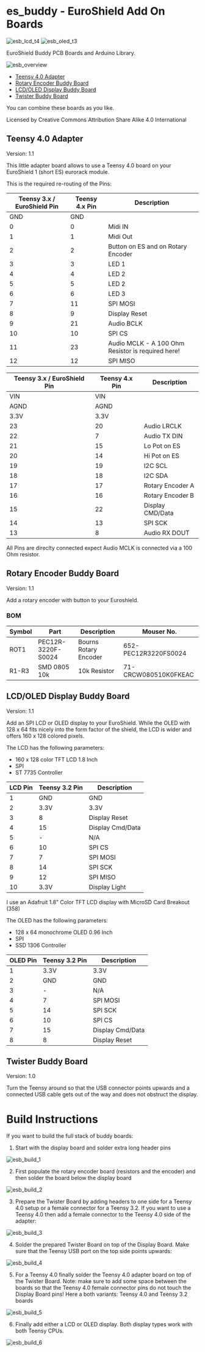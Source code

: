 # es_buddy - EuroShield Add On Boards

![esb_lcd_t4](images/esb_lcd_t4.jpg?raw=true "Teensy 4.0 with LCD") ![esb_oled_t3](images/esb_oled_t3.jpg?raw=true "Teensy 3.2 with OLED")

EuroShield Buddy PCB Boards and Arduino Library.

![esb_overview](images/esb_overview.jpg "The ES Buddy Board Gallery")

  - [Teensy 4.0 Adapter](#teensy-40-adapter)
  - [Rotary Encoder Buddy Board](#rotary-encoder-buddy-board)
  - [LCD/OLED Display Buddy Board](#lcdoled-display-buddy-board)
  - [Twister Buddy Board](#twister-buddy-board)

You can combine these boards as you like.

Licensed by Creative Commons Attribution Share Alike 4.0 International

## Teensy 4.0 Adapter

Version: 1.1

This little adapter board allows to use a Teensy 4.0 board on your EuroShield 1 (short ES) eurorack module.

This is the required re-routing of the Pins:

| Teensy 3.x / EuroShield Pin | Teensy 4.x Pin | Description |
|-----------------------------|----------------|-------------|
| GND | GND | |
| 0 | 0 | Midi IN |
| 1 | 1 | Midi Out |
| 2 | 2 | Button on ES and on Rotary Encoder |
| 3 | 3 | LED 1 |
| 4 | 4 | LED 2 |
| 5 | 5 | LED 2 |
| 6 | 6 | LED 3 |
| 7 | 11 | SPI MOSI |
| 8 | 9 | Display Reset |
| 9 | 21 | Audio BCLK |
| 10 | 10 | SPI CS |
| 11 | 23 | Audio MCLK - A 100 Ohm Resistor is required here! |
| 12 | 12 | SPI MISO |

| Teensy 3.x / EuroShield Pin | Teensy 4.x Pin | Description |
|-----------------------------|----------------|-------------|
| VIN | VIN | |
| AGND | AGND | |
| 3.3V | 3.3V | |
| 23 | 20 | Audio LRCLK |
| 22 | 7 | Audio TX DIN |
| 21 | 15 | Lo Pot on ES |
| 20 | 14 | Hi Pot on ES |
| 19 | 19 | I2C SCL |
| 18 | 18 | I2C SDA |
| 17 | 17 | Rotary Encoder A |
| 16 | 16 | Rotary Encoder B |
| 15 | 22 | Display CMD/Data |
| 14 | 13 | SPI SCK |
| 13 | 8 | Audio RX DOUT |

All Pins are direclty connected expect Audio MCLK is connected via
a 100 Ohm resistor.

## Rotary Encoder Buddy Board

Version: 1.1

Add a rotary encoder with button to your Euroshield.

### BOM

| Symbol | Part | Description | Mouser No. |
|--------|------|-------------|------------|
| ROT1 | PEC12R-3220F-S0024 | Bourns Rotary Encoder | 652-PEC12R3220FS0024 |
| R1-R3 | SMD 0805 10k | 10k Resistor | 71-CRCW080510K0FKEAC |

## LCD/OLED Display Buddy Board

Version: 1.1

Add an SPI LCD or OLED display to your EuroShield. While the OLED with 
128 x 64 fits nicely into the form factor of the shield, the LCD is wider
and offers 160 x 128 colored pixels.

The LCD has the following parameters:

 - 160 x 128 color TFT LCD 1.8 Inch
 - SPI
 - ST 7735 Controller

| LCD Pin | Teensy 3.2 Pin | Description |
| ------- | ---------- | ----------- |
| 1 | GND | GND |
| 2 | 3.3V | 3.3V |
| 3 | 8  | Display Reset |
| 4 | 15 | Display Cmd/Data |
| 5 | -  | N/A |
| 6 | 10 | SPI CS |
| 7 | 7  | SPI MOSI |
| 8 | 14 | SPI SCK |
| 9 | 12 | SPI MISO |
| 10 | 3.3V | Display Light |

I use an Adafruit 1.8" Color TFT LCD display with MicroSD Card Breakout (358)

The OLED has the following parameters:

- 128 x 64 monochrome OLED 0.96 Inch
- SPI
- SSD 1306 Controller

| OLED Pin | Teensy 3.2 Pin | Description |
| ------- | ---------- | ----------- |
| 1 | 3.3V | 3.3V |
| 2 | GND | GND |
| 3 | -  | N/A|
| 4 | 7  | SPI MOSI |
| 5 | 14 | SPI SCK |
| 6 | 10 | SPI CS |
| 7 | 15 | Display Cmd/Data |
| 8 | 8  | Display Reset |

## Twister Buddy Board

Version: 1.0

Turn the Teensy around so that the USB connector points upwards and 
a connected USB cable gets out of the way and does not obstruct the display.

# Build Instructions

If you want to build the full stack of buddy boards:

1. Start with the display board and solder extra long header pins

  ![esb_build_1](images/esb_build_1.jpg?raw=true "Start with Display")

2. First populate the rotary encoder board (resistors and the encoder) and 
  then solder the board below the display board

  ![esb_build_2](images/esb_build_2.jpg?raw=true "Stack Rotary Encoder below")

3. Prepare the Twister Board by adding headers to one side for a Teensy 4.0
  setup or a female connector for a Teensy 3.2. If you want to 
  use a Teensy 4.0 then add a female connector to the Teensy 4.0 side of the
  adapter:

  ![esb_build_3](images/esb_build_3.jpg?raw=true "Stack Rotary Encoder below")

4. Solder the prepared Twister Board on top of the Display Board. Make sure
  that the Teensy USB port on the top side points upwards:

  ![esb_build_4](images/esb_build_4.jpg?raw=true "Add Twister Board")

5. For a Teensy 4.0 finally solder the Teensy 4.0 adapter board on top of
  the Twister Board. Note: make sure to add some space between the boards
  so that the Teensy 4.0 female connector pins do not touch the Display
  Board pins! Here a both variants: Teensy 4.0 and Teensy 3.2 boards

  ![esb_build_5](images/esb_build_5.jpg?raw=true "Both Teensy 4.0 and Teensy 3.2 Board")

6. Finally add either a LCD or OLED display. Both display types work with 
  both Teensy CPUs.

  ![esb_build_6](images/esb_build_6.jpg?raw=true "Add LCD or OLED Display")

